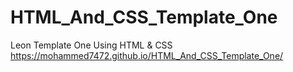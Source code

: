 # HTML_And_CSS_Template_One
Leon Template One Using HTML &amp; CSS
https://mohammed7472.github.io/HTML_And_CSS_Template_One/
